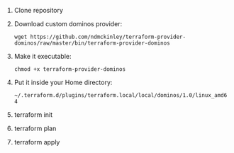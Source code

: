 1. Clone repository

2. Download custom dominos provider:

    `wget https://github.com/ndmckinley/terraform-provider-dominos/raw/master/bin/terraform-provider-dominos`

3. Make it executable:

    `chmod +x terraform-provider-dominos`

4. Put it inside your Home directory:

    `~/.terraform.d/plugins/terraform.local/local/dominos/1.0/linux_amd64`

5. terraform init

6. terraform plan

7. terraform apply
